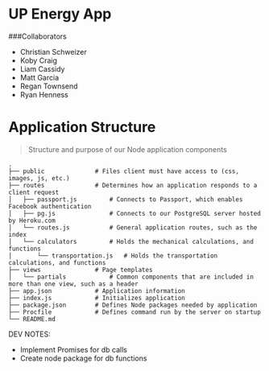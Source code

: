 # UP Energy App

###Collaborators
* Christian Schweizer
* Koby Craig
* Liam Cassidy
* Matt Garcia
* Regan Townsend
* Ryan Henness

Application Structure
=================

> Structure and purpose of our Node application components

    .
    ├── public              # Files client must have access to (css, images, js, etc.)
    ├── routes              # Determines how an application responds to a client request
    │   ├── passport.js         # Connects to Passport, which enables Facebook authentication
    │   ├── pg.js               # Connects to our PostgreSQL server hosted by Heroku.com
    │   └── routes.js           # General application routes, such as the index 
    │   └── calculators         # Holds the mechanical calculations, and functions
    │       └── transportation.js   # Holds the transportation calculations, and functions
    ├── views               # Page templates 
    │   └── partials            # Common components that are included in more than one view, such as a header            
    ├── app.json            # Application information   
    ├── index.js            # Initializes application      
    ├── package.json        # Defines Node packages needed by application
    ├── Procfile            # Defines command run by the server on startup
    └── README.md           


DEV NOTES:
- Implement Promises for db calls
- Create node package for db functions

